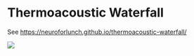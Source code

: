 # Thermoacoustic Waterfall


See https://neuroforlunch.github.io/thermoacoustic-waterfall/


![](https://raw.githubusercontent.com/NeuroForLunch/thermoacoustic-waterfall/gh-pages/audio_data_channels.gif)
